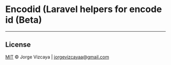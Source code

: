 # Encodid (Laravel helpers for encode id (Beta)

---

## License

[MIT](LICENSE) © Jorge Vizcaya | jorgevizcayaa@gmail.com
